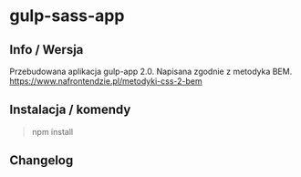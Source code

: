 # gulp-sass-app


## Info / Wersja
Przebudowana aplikacja gulp-app 2.0. Napisana zgodnie z metodyka BEM. https://www.nafrontendzie.pl/metodyki-css-2-bem


## Instalacja / komendy
> npm install


## Changelog







